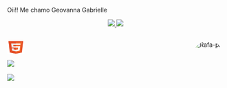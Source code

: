 Oii!! Me chamo Geovanna Gabrielle <div align="center">
<a href="https://github.com/Gabstxr">
  <img height="180em" src="https://github-readme-stats.vercel.app/api?username=gabstxr&show_icons=true&theme=tokyonight&include_all_commits=true&count_private=true"/>
<img height="180em" src="https://github-readme-stats.vercel.app/api/top-langs/?username=gabstxr&layout=compact&langs_count=7&theme=tokyonight"/>
</div>
<div style="display: inline_block"><br>
<img align="center" alt="Rafa-HTML" height="30" width="40" src="https://raw.githubusercontent.com/devicons/devicon/master/icons/html5/html5-original.svg">

<img align="right" alt="Rafa-pic" height="150" style="border-radius:50px;" src="https://media.discordapp.net/attachments/941473643790213151/941473717752569906/output_2c8I5Q.gif?width=676&height=676">



  <a href="https://instagram.com/gabstrx" target="_blank"><img src="https://img.shields.io/badge/-Instagram-%23E4405F?style=for-the-badge&logo=instagram&logoColor=white" target="_blank"></a>



 



  <a href="https://www.linkedin.com/in/geovannagabrielle-45875016a" target="_blank"><img src="https://img.shields.io/badge/-LinkedIn-%230077B5?style=for-the-badge&logo=linkedin&logoColor=white" target="_blank"></a> 





  


  


 

</div>
